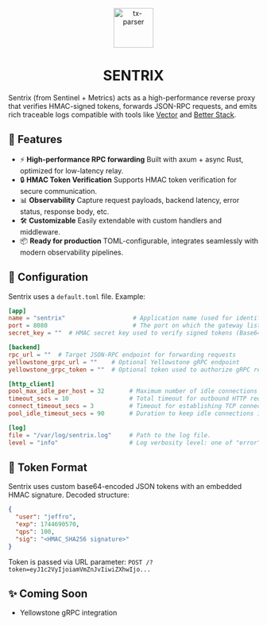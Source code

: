 <p align="center">
<img src="https://cdn3.iconfinder.com/data/icons/minecraft-icons/512/enderman.png" alt="tx-parser" width="80">
</p>
<h1 align="center">SENTRIX</h1>

Sentrix (from Sentinel + Metrics) acts as a high-performance reverse proxy that verifies HMAC-signed tokens, 
forwards JSON-RPC requests, and emits rich traceable logs compatible with tools like [Vector](https://vector.dev/) and [Better Stack](https://betterstack.com/).

## 🚀 Features
- ⚡️ **High-performance RPC forwarding** Built with axum + async Rust, optimized for low-latency relay.
- 🔒 **HMAC Token Verification** Supports HMAC token verification for secure communication.
- 📊 **Observability** Capture request payloads, backend latency, error status, response body, etc.
- 🛠️ **Customizable** Easily extendable with custom handlers and middleware.
- 📦 **Ready for production** TOML-configurable, integrates seamlessly with modern observability pipelines.

## 🔧 Configuration
Sentrix uses a `default.toml` file. Example:

```toml
[app]
name = "sentrix"                   # Application name (used for identification and logging)
port = 8080                        # The port on which the gateway listens for incoming requests
secret_key = ""  # HMAC secret key used to verify signed tokens (Base64-encoded)

[backend]
rpc_url = ""  # Target JSON-RPC endpoint for forwarding requests
yellowstone_grpc_url = ""    # Optional Yellowstone gRPC endpoint
yellowstone_grpc_token = ""  # Optional token used to authorize gRPC requests

[http_client]
pool_max_idle_per_host = 32       # Maximum number of idle connections kept alive per host
timeout_secs = 10                 # Total timeout for outbound HTTP requests (in seconds)
connect_timeout_secs = 3          # Timeout for establishing TCP connection (in seconds)
pool_idle_timeout_secs = 90       # Duration to keep idle connections in the pool (in seconds)

[log]
file = "/var/log/sentrix.log"     # Path to the log file.
level = "info"                    # Log verbosity level: one of "error", "warn", "info", "debug", or "trace"
```

## 🔑 Token Format
Sentrix uses custom base64-encoded JSON tokens with an embedded HMAC signature.
Decoded structure:
```json
{
  "user": "jeffro",
  "exp": 1744690570,
  "qps": 100,
  "sig": "<HMAC_SHA256 signature>"
}
```
Token is passed via URL parameter:
`POST /?token=eyJ1c2VyIjoiamVmZnJvIiwiZXhwIjo...`

## ✨ Coming Soon
- Yellowstone gRPC integration